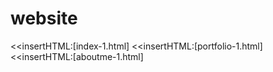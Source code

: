 # website
<<insertHTML:[index-1.html]
<<insertHTML:[portfolio-1.html]
<<insertHTML:[aboutme-1.html]
